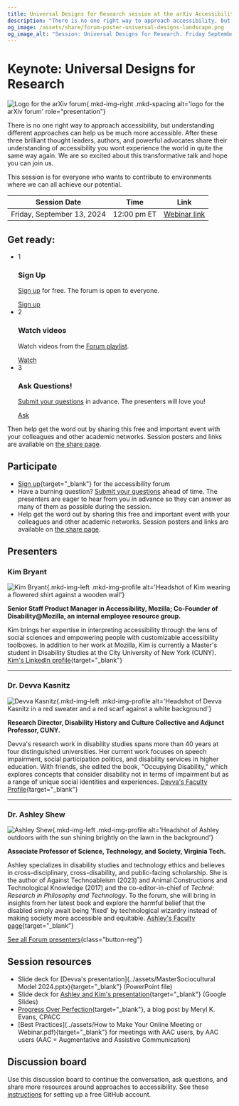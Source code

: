 ```yaml
---
title: Universal Designs for Research session at the arXiv Accessibility Forum 2024
description: "There is no one right way to approach accessibility, but understanding different approaches can help us be much more accessible. Three brilliant thought leaders, authors, and powerful advocates share their understanding of accessibility."
og_image: /assets/share/forum-poster-universal-designs-landscape.png
og_image_alt: "Session: Universal Designs for Research. Friday September 13 at 12:00 PM Eastern."
---
```

# Keynote: Universal Designs for Research

![Logo for the arXiv forum](../../assets/arxiv-forum-logo-full-2024.svg){.mkd-img-right .mkd-spacing alt='logo for the arXiv forum' role="presentation"}

There is no one right way to approach accessibility, but understanding different approaches can help us be much more accessible. After these three brilliant thought leaders, authors, and powerful advocates share their understanding of accessibility you wont experience the world in quite the same way again. We are so excited about this transformative talk and hope you can join us.

This session is for everyone who wants to contribute to environments where we can all achieve our potential.

| Session Date | Time | Link |
|---|---|---|
| Friday, September 13, 2024 | 12:00 pm ET | [Webinar link](https://cornell.zoom.us/j/94263795591?pwd=2cni3kKjJiYHykTfAooNCIyYxTPB2p.1) |

## Get ready:
<ul class="forum-actions">
  <li class="col">
    <div class="col-num shadow" role="presentation">1</div>
    <h3>Sign Up</h3>
    <p><a href="https://cornell.ca1.qualtrics.com/jfe/form/SV_eEZ1d27LF2fVM7Y" target="_blank">Sign up</a> for free. The forum is open to everyone.</p>
    <a class="button-reg" href="https://cornell.ca1.qualtrics.com/jfe/form/SV_eEZ1d27LF2fVM7Y" target="_blank">Sign up</a>
  </li>
  <li class="col">
    <div class="col-num shadow" role="presentation">2</div>
    <h3>Watch videos</h3>
    <p>Watch videos from the <a href="https://www.youtube.com/playlist?list=PLYgeAMJvRZ6ZRuNQGoekx0FdjXqEG0bzM" target="blank">Forum playlist</a>.</p>
    <a class="button-reg" href="https://www.youtube.com/playlist?list=PLYgeAMJvRZ6ZRuNQGoekx0FdjXqEG0bzM" target="blank">Watch</a>
  </li>
  <li class="col">
    <div class="col-num shadow" role="presentation">3</div>
    <h3>Ask Questions!</h3>
    <p><a href="https://cornell.ca1.qualtrics.com/jfe/form/SV_bBqisDGVGcrzQeq" target="_blank">Submit your questions</a> in advance. The presenters will love you!</p>
    <a class="button-reg" href="https://cornell.ca1.qualtrics.com/jfe/form/SV_bBqisDGVGcrzQeq" target="_blank">Ask</a>
  </li>
</ul>

Then help get the word out by sharing this free and important event with your colleagues and other academic networks. Session posters and links are available on [the share page](/share).
## Participate
- [Sign up](https://cornell.ca1.qualtrics.com/jfe/form/SV_eEZ1d27LF2fVM7Y){target="_blank"} for the accessibility forum
- Have a burning question? [Submit your questions](https://cornell.ca1.qualtrics.com/jfe/form/SV_bBqisDGVGcrzQeq) ahead of time. The presenters are eager to hear from you in advance so they can answer as many of them as possible during the session.
- Help get the word out by sharing this free and important event with your colleagues and other academic networks. Session posters and links are available on [the share page](/share).

## Presenters

### Kim Bryant

![Kim Bryant](../assets/profile/kim.jpg){.mkd-img-left .mkd-img-profile alt='Headshot of Kim wearing a flowered shirt against a wooden wall'}

**Senior Staff Product Manager in Accessibility, Mozilla; Co-Founder of Disability@Mozilla, an internal employee resource group.**

Kim brings her expertise in interpreting accessibility through the lens of social sciences and empowering people with customizable accessibility toolboxes. In addition to her work at Mozilla, Kim is currently a Master's student in Disability Studies at the City University of New York (CUNY). [Kim's LinkedIn profile](https://www.linkedin.com/in/kimbryant/){target="_blank"}

---

### Dr. Devva Kasnitz
![Devva Kasnitz](../assets/profile/devva.jpg){.mkd-img-left .mkd-img-profile alt='Headshot of Devva Kasnitz in a red sweater and a red scarf against a white background'}

**Research Director, Disability History and Culture Collective and Adjunct Professor, CUNY.**

Devva's research work in disability studies spans more than 40 years at four distinguished universities. Her current work focuses on speech impairment, social participation politics, and disability services in higher education. With friends, she edited the book, "Occupying Disability," which explores concepts that consider disability not in terms of impairment but as a range of unique social identities and experiences. [Devva's Faculty Profile](https://sps.cuny.edu/about/directory/devva.kasnitz){target="_blank"}

---

### Dr. Ashley Shew

![Ashley Shew](../assets/profile/ashley.jpg){.mkd-img-left .mkd-img-profile alt='Headshot of Ashley outdoors with the sun shining brightly on the lawn in the background'}

**Associate Professor of Science, Technology, and Society, Virginia Tech.**

Ashley specializes in disability studies and technology ethics and believes in cross-disciplinary, cross-disability, and public-facing scholarship. She is the author of Against Technoableism (2023) and Animal Constructions and Technological Knowledge (2017) and the co-editor-in-chief of *Techné: Research in Philosophy and Technology*. To the forum, she will bring in insights from her latest book and explore the harmful belief that the disabled simply await being 'fixed' by technological wizardry instead of making society more accessible and equitable. [Ashley's Faculty page](https://liberalarts.vt.edu/departments-and-schools/department-of-science-technology-and-society/faculty/ashley-shew.html){target="_blank"}

[See all Forum presenters](presenters){class="button-reg"}

## Session resources
- Slide deck for [Devva's presentation](../assets/MasterSociocultural Model 2024.pptx){target="_blank"} (PowerPoint file)
- Slide deck for [Ashley and Kim's presentation](https://docs.google.com/presentation/d/1haVebvmDruOmgWEITM7I8rAVjOq-iRjhDjzO49llAQs/edit?usp=sharing){target="_blank"} (Google Slides)
- [Progress Over Perfection](https://meryl.net/accessibility-progress-over-perfection/){target="_blank"}, a blog post by Meryl K. Evans, CPACC
- [Best Practices](../assets/How to Make Your Online Meeting or Webinar.pdf){target="_blank"} for meetings with AAC users, by AAC users (AAC = Augmentative and Assistive Communication)

## Discussion board
Use this discussion board to continue the conversation, ask questions, and share more resources around approaches to accessibility. See these [instructions](discussion-board.md) for setting up a free GitHub account.
